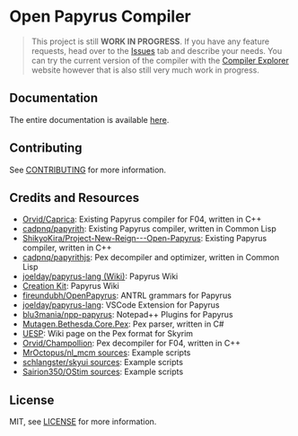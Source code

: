 # Open Papyrus Compiler

> This project is still **WORK IN PROGRESS**. If you have any feature requests, head over to the [Issues](https://github.com/erri120/papyrus-compiler) tab and describe your needs. You can try the current version of the compiler with the [Compiler Explorer](https://papyrus-compiler-explorer.herokuapp.com/) website however that is also still very much work in progress.

## Documentation

The entire documentation is available [here](https://erri120.github.io/papyrus-compiler/).

## Contributing

See [CONTRIBUTING](CONTRIBUTING.md) for more information.

## Credits and Resources

- [Orvid/Caprica](https://github.com/Orvid/Caprica): Existing Papyrus compiler for F04, written in C++
- [cadpnq/papyrith](https://github.com/cadpnq/papyrith): Existing Papyrus compiler, written in Common Lisp
- [ShikyoKira/Project-New-Reign---Open-Papyrus](https://github.com/ShikyoKira/Project-New-Reign---Open-Papyrus): Existing Papyrus compiler, written in C++
- [cadpnq/papyrithjs](https://github.com/cadpnq/papyrithjs): Pex decompiler and optimizer, written in Common Lisp
- [joelday/papyrus-lang (Wiki)](https://github.com/joelday/papyrus-lang/wiki/Papyrus): Papyrus Wiki
- [Creation Kit](https://www.creationkit.com/index.php?title=Category:Papyrus): Papyrus Wiki
- [fireundubh/OpenPapyrus](https://github.com/fireundubh/OpenPapyrus): ANTRL grammars for Papyrus
- [joelday/papyrus-lang](https://github.com/joelday/papyrus-lang): VSCode Extension for Papyrus
- [blu3mania/npp-papyrus](https://github.com/blu3mania/npp-papyrus): Notepad++ Plugins for Papyrus
- [Mutagen.Bethesda.Core.Pex](https://github.com/Mutagen-Modding/Mutagen/tree/dev/Mutagen.Bethesda.Core/Pex): Pex parser, written in C#
- [UESP](https://en.uesp.net/wiki/Skyrim_Mod:Compiled_Script_File_Format): Wiki page on the Pex format for Skyrim
- [Orvid/Champollion](https://github.com/Orvid/Champollion): Pex decompiler for F04, written in C++
- [MrOctopus/nl_mcm sources](https://github.com/MrOctopus/nl_mcm/tree/main/main/source): Example scripts
- [schlangster/skyui sources](https://github.com/schlangster/skyui/tree/master/dist/Data/Scripts/Source): Example scripts
- [Sairion350/OStim sources](https://github.com/Sairion350/OStim/tree/main/Scripts/Source): Example scripts

## License

MIT, see [LICENSE](LICENSE) for more information.

